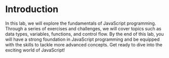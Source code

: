 # Introduction

In this lab, we will explore the fundamentals of JavaScript programming. Through a series of exercises and challenges, we will cover topics such as data types, variables, functions, and control flow. By the end of this lab, you will have a strong foundation in JavaScript programming and be equipped with the skills to tackle more advanced concepts. Get ready to dive into the exciting world of JavaScript!
